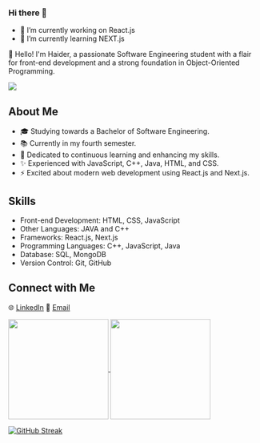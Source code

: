 ### Hi there 👋

- 🔭 I’m currently working on React.js
- 🌱 I’m currently learning NEXT.js


👋 Hello! I'm Haider, a passionate Software Engineering student with a flair for front-end development and a strong foundation in Object-Oriented Programming.

![](https://komarev.com/ghpvc/?username=HaiderABB)
## About Me

- 🎓 Studying towards a Bachelor of Software Engineering.
- 📚 Currently in my fourth semester.
- 🌟 Dedicated to continuous learning and enhancing my skills.
- ✨ Experienced with JavaScript, C++, Java, HTML, and CSS.
- ⚡ Excited about modern web development using React.js and Next.js.

## Skills

- Front-end Development: HTML, CSS, JavaScript
- Other Languages: JAVA and C++
- Frameworks: React.js, Next.js
- Programming Languages: C++, JavaScript, Java
- Database: SQL, MongoDB
- Version Control: Git, GitHub

## Connect with Me

🌐 [LinkedIn](www.linkedin.com/in/haider-abbas-moazzam-52b433247)
📧 [Email](haider.a.moazzam@gmail.com)




<a href="https://github.com/anuraghazra/github-readme-stats">
  <img height=200 align="center" src="https://github-readme-stats.vercel.app/api?username=HaiderABB&show_icons=true&theme=dark" />
</a>
<a href="https://github.com/anuraghazra/convoychat">
  <img height=200 align="center" src="https://github-readme-stats.vercel.app/api/top-langs?username=HaiderABB&layout=compact&langs_count=8&card_width=320&show_icons=true&theme=dark" />
</a>

[![GitHub Streak](https://streak-stats.demolab.com/?user=HaiderABB&theme=highcontrast)](https://git.io/streak-stats)
